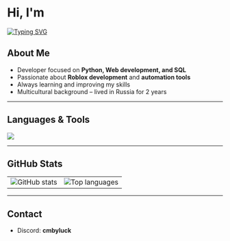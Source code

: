 # Hi, I'm  
[![Typing SVG](https://readme-typing-svg.demolab.com?font=Fira+Code&size=32&duration=2500&pause=1000&color=000000&center=false&vCenter=true&width=435&lines=murkov93)](https://git.io/typing-svg)

## About Me
- Developer focused on **Python, Web development, and SQL**  
- Passionate about **Roblox development** and **automation tools**  
- Always learning and improving my skills  
- Multicultural background – lived in Russia for 2 years  

---

## Languages & Tools
<p align="left">
  <img src="https://skillicons.dev/icons?i=python,html,css,mysql" />
</p>

---

## GitHub Stats
<table>
  <tr>
    <td><img src="https://github-readme-stats.vercel.app/api?username=murkov93&show_icons=true&hide_border=true&theme=graywhite" alt="GitHub stats" /></td>
    <td><img src="https://github-readme-stats.vercel.app/api/top-langs/?username=murkov93&layout=compact&hide_border=true&theme=graywhite" alt="Top languages" /></td>
  </tr>
</table>

---

## Contact
- Discord: **cmbyluck**
